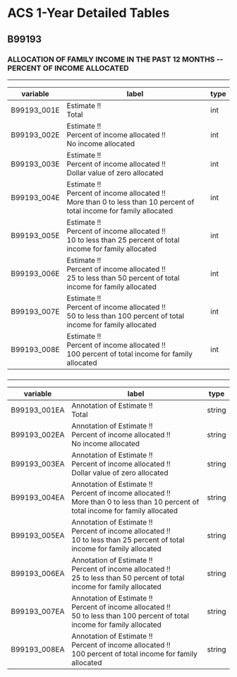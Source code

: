 # ACS 1-Year Detailed Tables

## B99193

### ALLOCATION OF FAMILY INCOME IN THE PAST 12 MONTHS -- PERCENT OF INCOME ALLOCATED

___

| variable | label | type |
| ----- | ----- | ----- |
| B99193_001E | Estimate !!<br>Total | int |
| B99193_002E | Estimate !!<br>Percent of income allocated !!<br>No income allocated | int |
| B99193_003E | Estimate !!<br>Percent of income allocated !!<br>Dollar value of zero allocated | int |
| B99193_004E | Estimate !!<br>Percent of income allocated !!<br>More than 0 to less than 10 percent of total income for family allocated | int |
| B99193_005E | Estimate !!<br>Percent of income allocated !!<br>10 to less than 25 percent of total income for family allocated | int |
| B99193_006E | Estimate !!<br>Percent of income allocated !!<br>25 to less than 50 percent of total income for family allocated | int |
| B99193_007E | Estimate !!<br>Percent of income allocated !!<br>50 to less than 100 percent of total income for family allocated | int |
| B99193_008E | Estimate !!<br>Percent of income allocated !!<br>100 percent of total income for family allocated | int |
### 

___

| variable | label | type |
| ----- | ----- | ----- |
| B99193_001EA | Annotation of Estimate !!<br>Total | string |
| B99193_002EA | Annotation of Estimate !!<br>Percent of income allocated !!<br>No income allocated | string |
| B99193_003EA | Annotation of Estimate !!<br>Percent of income allocated !!<br>Dollar value of zero allocated | string |
| B99193_004EA | Annotation of Estimate !!<br>Percent of income allocated !!<br>More than 0 to less than 10 percent of total income for family allocated | string |
| B99193_005EA | Annotation of Estimate !!<br>Percent of income allocated !!<br>10 to less than 25 percent of total income for family allocated | string |
| B99193_006EA | Annotation of Estimate !!<br>Percent of income allocated !!<br>25 to less than 50 percent of total income for family allocated | string |
| B99193_007EA | Annotation of Estimate !!<br>Percent of income allocated !!<br>50 to less than 100 percent of total income for family allocated | string |
| B99193_008EA | Annotation of Estimate !!<br>Percent of income allocated !!<br>100 percent of total income for family allocated | string |

